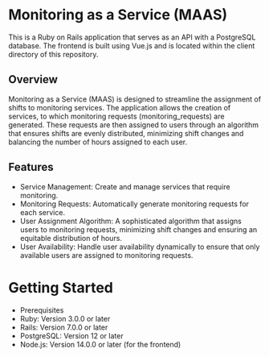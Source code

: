 # Monitoring as a Service (MAAS)

This is a Ruby on Rails application that serves as an API with a PostgreSQL database. The frontend is built using Vue.js and is located within the client directory of this repository.

## Overview
Monitoring as a Service (MAAS) is designed to streamline the assignment of shifts to monitoring services. The application allows the creation of services, to which monitoring requests (monitoring_requests) are generated. These requests are then assigned to users through an algorithm that ensures shifts are evenly distributed, minimizing shift changes and balancing the number of hours assigned to each user.

## Features
* Service Management: Create and manage services that require monitoring.
* Monitoring Requests: Automatically generate monitoring requests for each service.
* User Assignment Algorithm: A sophisticated algorithm that assigns users to monitoring requests, minimizing shift changes and ensuring an equitable distribution of hours.
* User Availability: Handle user availability dynamically to ensure that only available users are assigned to monitoring requests.

# Getting Started
* Prerequisites
* Ruby: Version 3.0.0 or later
* Rails: Version 7.0.0 or later
* PostgreSQL: Version 12 or later
* Node.js: Version 14.0.0 or later (for the frontend)
